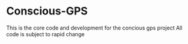 # Conscious-GPS
This is the core code and development for the concious gps project
All code is subject to rapid change 
